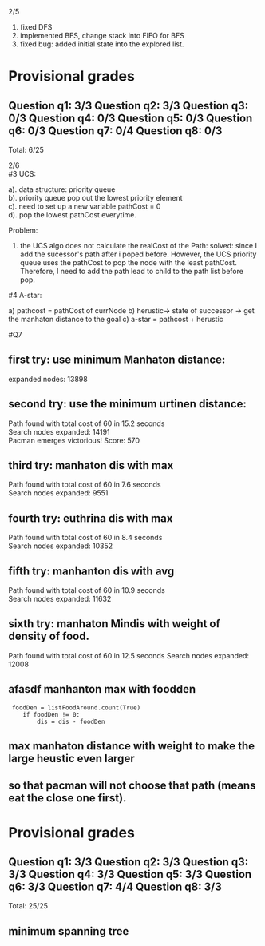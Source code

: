 

2/5  
1. fixed DFS  
2. implemented BFS, change stack into FIFO for BFS  
3. fixed bug: added initial state into the explored list.  


Provisional grades
==================
Question q1: 3/3
Question q2: 3/3
Question q3: 0/3
Question q4: 0/3
Question q5: 0/3
Question q6: 0/3
Question q7: 0/4
Question q8: 0/3
------------------
Total: 6/25



2/6  
#3 UCS:  

a). data structure: priority queue  
b). priority queue pop out the lowest priority element  
c). need to set up a new variable pathCost = 0  
d). pop the lowest pathCost everytime.  


Problem: 
1. the UCS algo does not calculate the realCost of the Path:
solved: 
since I add the sucessor's path after i poped before.
However, the UCS priority queue uses the pathCost to pop the node
with the least pathCost. Therefore, I need to add the path lead to child
to the path list before pop.


#4 A-star:  

a) pathcost = pathCost of currNode
b) herustic-> state of successor -> get the manhaton distance to the goal 
c) a-star = pathcost + herustic




#Q7  

## first try:  use minimum Manhaton distance:  
expanded nodes: 13898  

## second try:  use the minimum urtinen distance:    
Path found with total cost of 60 in 15.2 seconds  
Search nodes expanded: 14191  
Pacman emerges victorious! Score: 570  

## third try: manhaton dis with max
Path found with total cost of 60 in 7.6 seconds  
Search nodes expanded: 9551  

## fourth try: euthrina dis with max  
Path found with total cost of 60 in 8.4 seconds  
Search nodes expanded: 10352  

## fifth try: manhanton dis with avg  
Path found with total cost of 60 in 10.9 seconds  
Search nodes expanded: 11632  

## sixth try: manhaton Mindis with weight of density of food.
Path found with total cost of 60 in 12.5 seconds
Search nodes expanded: 12008

## afasdf   manhanton max with foodden
     foodDen = listFoodAround.count(True)
        if foodDen != 0:
            dis = dis - foodDen 
## max manhaton distance with weight to make the large heustic even larger  
## so that pacman will not choose that path (means eat the close one first).

Provisional grades
==================
Question q1: 3/3
Question q2: 3/3
Question q3: 3/3
Question q4: 3/3
Question q5: 3/3
Question q6: 3/3
Question q7: 4/4
Question q8: 3/3
------------------
Total: 25/25

## minimum spanning tree  


